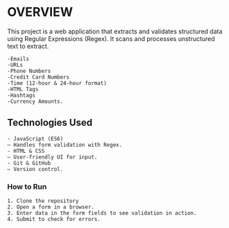 
# OVERVIEW

This project is a web application that extracts and validates structured data using Regular Expressions (Regex). It scans and processes unstructured text to extract.
```
-Emails
-URLs
-Phone Numbers
-Credit Card Numbers
-Time (12-hour & 24-hour format)
-HTML Tags
-Hashtags
-Currency Amounts.
```
## Technologies Used
```
- JavaScript (ES6)
– Handles form validation with Regex.
- HTML & CSS
– User-friendly UI for input.
- Git & GitHub
– Version control.
```
### How to Run
```
1. Clone the repository
2. Open a form in a browser.
3. Enter data in the form fields to see validation in action.
4. Submit to check for errors.
```

